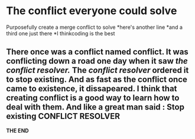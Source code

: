 # The conflict everyone could solve
Purposefully create a merge conflict to solve
*here's another line
*and a third one just there
*I thinkcoding is the best

There once was a conflict named **conflict.**
It was conflicting down a road one day when it saw ***the conflict resolver.***
The ***conflict resolver*** ordered it to stop existing. And as fast as the **conflict** once came to existence, it dissapeared.
I think that creating conflict is a good way to learn how to deal with them.
And like a great man said :
**Stop existing CONFLICT RESOLVER**
----------
**THE END**



